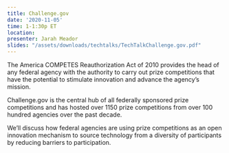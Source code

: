 ```yaml
---
title: Challenge.gov
date: '2020-11-05'
time: 1-1:30p ET
location:
presenter: Jarah Meador
slides: "/assets/downloads/techtalks/TechTalkChallenge.gov.pdf"
---
```


The America COMPETES Reauthorization Act of 2010 provides the head of any federal agency with the authority to carry out prize competitions that have the potential to stimulate innovation and advance the agency’s mission.

Challenge.gov is the central hub of all federally sponsored prize competitions and has hosted over 1150 prize competitions from over 100 hundred agencies over the past decade.

We’ll discuss how federal agencies are using prize competitions as an open innovation mechanism to source technology from a diversity of participants by reducing barriers to participation.
